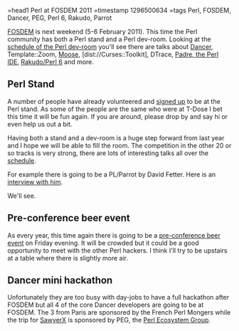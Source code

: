 =head1 Perl at FOSDEM 2011
=timestamp 1296500634
=tags Perl, FOSDEM, Dancer, PEG, Perl 6, Rakudo, Parrot

<a href="http://www.fosdem.org/">FOSDEM</a> is next weekend (5-6 February 2011). 
This time the Perl community has both a Perl stand and a Perl dev-room. 
Looking at the <a href="http://www.fosdem.org/2011/schedule/track/perl_devroom">schedule of the Perl dev-room</a>
you'll see there are talks about <a href="http://perldancer.org/">Dancer</a>, Template::Zoom, 
<a href="http://moose.perl.org/">Moose</a>, 
[dist://Curses::Toolkit], DTrace, <a href="http://padre.perlide.org/">Padre, the Perl IDE</a>, 
<a href="http://www.perl6.org/">Rakudo/Perl 6</a> and more.

<h2>Perl Stand</h2>

A number of people have already volunteered and <a href="https://www.socialtext.net/perl5/index.cgi?events_2011_fosdem">signed up</a> 
to be at the Perl stand. As some of the people are the same who were at T-Dose I bet this time it will be fun again.
If you are around, please drop by and say hi or even help us out a bit.


Having both a stand and a dev-room is a huge step forward from last year and I hope we will be able to 
fill the room. The competition in the other 20 or so tracks is very strong, there are lots of interesting 
talks all over the <a href="http://www.fosdem.org/2011/schedule">schedule</a>.

For example there is going to be a PL/Parrot by David Fetter.
Here is an <a href="http://fosdem.org/2011/interview/david-fetter-2011">interview with him</a>.

We'll see.

<h2>Pre-conference beer event</h2>

As every year, this time again there is going to be a 
<a href="http://www.fosdem.org/2011/beerevent">pre-conference beer event</a> on Friday evening.
It will be crowded but it could be a good opportunity to meet with the other Perl hackers.
I think I'll try to be upstairs at a table where there is slightly more air.


<h2>Dancer mini hackathon</h2>

Unfortunately they are too busy with day-jobs to have a full hackathon after FOSDEM but all 4 of the 
core Dancer developers are going to be at FOSDEM. The 3 from Paris are sponsored by the French Perl Mongers
while the trip for <a href="http://blogs.perl.org/users/sawyer_x/">SawyerX</a> is sponsored by PEG, the 
<a href="http://perl-ecosystem.org/">Perl Ecosystem Group</a>.


